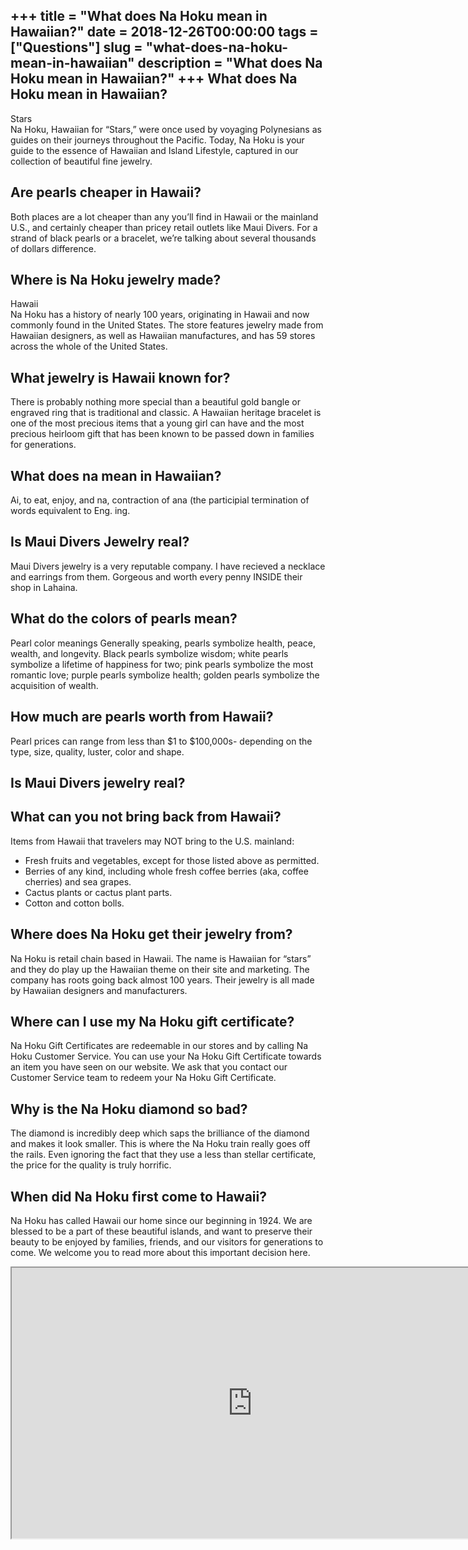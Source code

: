 +++
title = "What does Na Hoku mean in Hawaiian?"
date = 2018-12-26T00:00:00
tags = ["Questions"]
slug = "what-does-na-hoku-mean-in-hawaiian"
description = "What does Na Hoku mean in Hawaiian?"
+++
What does Na Hoku mean in Hawaiian?
-----------------------------------

Stars  
Na Hoku, Hawaiian for “Stars,” were once used by voyaging Polynesians as guides on their journeys throughout the Pacific. Today, Na Hoku is your guide to the essence of Hawaiian and Island Lifestyle, captured in our collection of beautiful fine jewelry.

Are pearls cheaper in Hawaii?
-----------------------------

Both places are a lot cheaper than any you’ll find in Hawaii or the mainland U.S., and certainly cheaper than pricey retail outlets like Maui Divers. For a strand of black pearls or a bracelet, we’re talking about several thousands of dollars difference.

Where is Na Hoku jewelry made?
------------------------------

Hawaii  
Na Hoku has a history of nearly 100 years, originating in Hawaii and now commonly found in the United States. The store features jewelry made from Hawaiian designers, as well as Hawaiian manufactures, and has 59 stores across the whole of the United States.

What jewelry is Hawaii known for?
---------------------------------

There is probably nothing more special than a beautiful gold bangle or engraved ring that is traditional and classic. A Hawaiian heritage bracelet is one of the most precious items that a young girl can have and the most precious heirloom gift that has been known to be passed down in families for generations.

What does na mean in Hawaiian?
------------------------------

Ai, to eat, enjoy, and na, contraction of ana (the participial termination of words equivalent to Eng. ing.

Is Maui Divers Jewelry real?
----------------------------

Maui Divers jewelry is a very reputable company. I have recieved a necklace and earrings from them. Gorgeous and worth every penny INSIDE their shop in Lahaina.

What do the colors of pearls mean?
----------------------------------

Pearl color meanings Generally speaking, pearls symbolize health, peace, wealth, and longevity. Black pearls symbolize wisdom; white pearls symbolize a lifetime of happiness for two; pink pearls symbolize the most romantic love; purple pearls symbolize health; golden pearls symbolize the acquisition of wealth.

How much are pearls worth from Hawaii?
--------------------------------------

Pearl prices can range from less than $1 to $100,000s- depending on the type, size, quality, luster, color and shape.

Is Maui Divers jewelry real?
----------------------------

What can you not bring back from Hawaii?
----------------------------------------

Items from Hawaii that travelers may NOT bring to the U.S. mainland:

- Fresh fruits and vegetables, except for those listed above as permitted.
- Berries of any kind, including whole fresh coffee berries (aka, coffee cherries) and sea grapes.
- Cactus plants or cactus plant parts.
- Cotton and cotton bolls.

Where does Na Hoku get their jewelry from?
------------------------------------------

Na Hoku is retail chain based in Hawaii. The name is Hawaiian for “stars” and they do play up the Hawaiian theme on their site and marketing. The company has roots going back almost 100 years. Their jewelry is all made by Hawaiian designers and manufacturers.

Where can I use my Na Hoku gift certificate?
--------------------------------------------

Na Hoku Gift Certificates are redeemable in our stores and by calling Na Hoku Customer Service. You can use your Na Hoku Gift Certificate towards an item you have seen on our website. We ask that you contact our Customer Service team to redeem your Na Hoku Gift Certificate.

Why is the Na Hoku diamond so bad?
----------------------------------

The diamond is incredibly deep which saps the brilliance of the diamond and makes it look smaller. This is where the Na Hoku train really goes off the rails. Even ignoring the fact that they use a less than stellar certificate, the price for the quality is truly horrific.

When did Na Hoku first come to Hawaii?
--------------------------------------

Na Hoku has called Hawaii our home since our beginning in 1924. We are blessed to be a part of these beautiful islands, and want to preserve their beauty to be enjoyed by families, friends, and our visitors for generations to come. We welcome you to read more about this important decision here.

<iframe allow="accelerometer; autoplay; clipboard-write; encrypted-media; gyroscope; picture-in-picture" allowfullscreen="" class="__youtube_prefs__  epyt-is-override  no-lazyload" data-no-lazy="1" data-origheight="433" data-origwidth="770" data-skipgform_ajax_framebjll="" height="433" id="_ytid_99973" loading="lazy" src="https://www.youtube.com/embed/xo_67knLevA?enablejsapi=1&autoplay=0&cc_load_policy=0&cc_lang_pref=&iv_load_policy=1&loop=0&modestbranding=0&rel=1&fs=1&playsinline=0&autohide=2&theme=dark&color=red&controls=1&" title="YouTube player" width="770"></iframe>